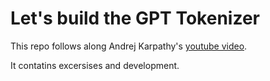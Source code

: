 # Let's build the GPT Tokenizer
This repo follows along Andrej Karpathy's [youtube video](https://www.youtube.com/watch?v=zduSFxRajkE).

It contatins excersises and development.
